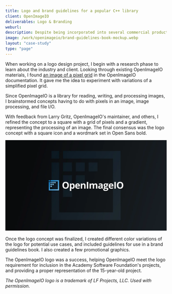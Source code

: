 ```yaml
---
title: Logo and brand guidelines for a popular C++ library
client: OpenImageIO
deliverables: Logo & Branding
weburl:
description: Despite being incorporated into several commercial products and used extensively in animation and VFX studios all over the world, OpenImageIO didn't have a proper logo. I created a modern logo and brand guidelines in time for the project's transfer to the Academy Software Foundation.
image: /work/openimageio/brand-guidelines-book-mockup.webp
layout: "case-study"
type: "page"
---
```


When working on a logo design project, I begin with a research phase to learn about the industry and client. Looking through existing OpenImageIO materials, I found [an image of a pixel grid](https://openimageio.readthedocs.io/en/latest/_images/grid-small.jpg) in the OpenImageIO documentation. It gave me the idea to experiment with variations of a simplified pixel grid. 

Since OpenImageIO is a library for reading, writing, and processing images, I brainstormed concepts having to do with pixels in an image, image processing, and file I/O. 

With feedback from Larry Gritz, OpenImageIO's maintainer, and others, I refined the concept to a square with a grid of pixels and a gradient, representing the processing of an image. The final consensus was the logo concept with a square icon and a wordmark set in Open Sans bold.

![OpenImageIO logo](/work/openimageio/openimageio-logo-and-branding.webp "OpenImageIO logo")

Once the logo concept was finalized, I created different color variations of the logo for potential use cases, and included guidelines for use in a brand guidelines book. I also created a few promotional graphics.

The OpenImageIO logo was a success, helping OpenImageIO meet the logo requirement for inclusion in the Academy Software Foundation's projects, and providing a proper representation of the 15-year-old project.

*The OpenImageIO logo is a trademark of LF Projects, LLC. Used with permission.*